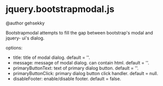 # jquery.bootstrapmodal.js

@author gehsekky

Bootstrapmodal attempts to fill the gap between bootstrap's modal and jquery-
ui's dialog. 

options:

* title: <string> title of modal dialog. default = ''.
* message: <string> message of modal dialog. can contain html. default = ''.
* primaryButtonText: <string> text of primary dialog button. default = ''.
* primaryButtonClick: <function> primary dialog button click handler. default = null.
* disableFooter: <bool> enable/disable footer. default = false.